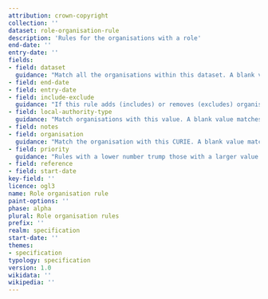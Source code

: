 ```yaml
---
attribution: crown-copyright
collection: ''
dataset: role-organisation-rule
description: 'Rules for the organisations with a role'
end-date: ''
entry-date: ''
fields:
- field: dataset
  guidance: "Match all the organisations within this dataset. A blank value matches any organisation."
- field: end-date
- field: entry-date
- field: include-exclude
  guidance: "If this rule adds (includes) or removes (excludes) organisations from this rule."
- field: local-authority-type
  guidance: "Match organisations with this value. A blank value matches any organisation."
- field: notes
- field: organisation
  guidance: "Match the organisation with this CURIE. A blank value matches any organisation."
- field: priority
  guidance: "Rules with a lower number trump those with a larger value."
- field: reference
- field: start-date
key-field: ''
licence: ogl3
name: Role organisation rule
paint-options: ''
phase: alpha
plural: Role organisation rules
prefix: ''
realm: specification
start-date: ''
themes:
- specification
typology: specification
version: 1.0
wikidata: ''
wikipedia: ''
---
```

